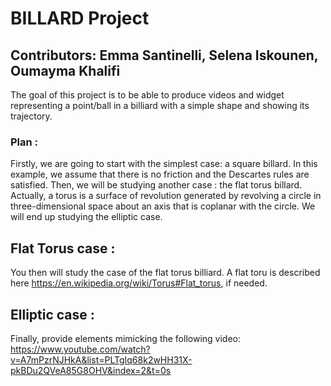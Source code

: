 # BILLARD Project

## Contributors: Emma Santinelli, Selena Iskounen, Oumayma Khalifi

The goal of this project is to be able to produce videos and widget representing a point/ball in a billiard with a simple shape and showing its trajectory.


### Plan :
Firstly, we are going to start with the simplest case: a square billard.
In this example, we assume that there is no friction and the Descartes rules are satisfied.
Then, we will be studying another case : the flat torus billard.
Actually, a torus is a surface of revolution generated by revolving a circle in three-dimensional space about an axis that is coplanar with the circle. 
We will end up studying the elliptic case.


## Flat Torus case :
You then will study the case of the flat torus billiard. A flat toru is described here https://en.wikipedia.org/wiki/Torus#Flat_torus, if needed.


## Elliptic case :
Finally, provide elements mimicking the following video: https://www.youtube.com/watch?v=A7mPzrNJHkA&list=PLTgIq68k2wHH31X-pkBDu2QVeA85G8OHV&index=2&t=0s
